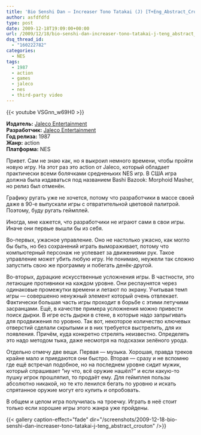 ```yaml
---
title: 'Bio Senshi Dan – Increaser Tono Tatakai (J) [T+Eng_Abstract_Crouton]'
author: asfdfdfd
type: post
date: 2009-12-18T19:09:00+00:00
url: /2009/12/18/bio-senshi-dan-increaser-tono-tatakai-j-teng_abstract_crouton/
dsq_thread_id:
  - "160222782"
categories:
  - NES
tags:
  - 1987
  - action
  - games
  - jaleco
  - nes
  - third-party video
---
```

{{< youtube VSGnn_w69H0 >}}

**Издатель:** [Jaleco Entertainment][1]  
**Разработчик:** [Jaleco Entertainment][1]  
**Год релиза:** 1987  
**Жанр:** action  
**Платформа:** NES

Привет. Сам не знаю как, но я выкроил немного времени, чтобы пройти новую игру. На этот раз это action от Jaleco, который обладает практически всеми болячками средненьких NES игр. В США игра должна была издаваться под названием Bashi Bazook: Morphoid Masher, но релиз был отменён.

<!--more-->

Графику ругать уже не хочется, потому что разработчики в массе своей даже в 90-е выпускали игры с отвратительной цветовой палитрой. Поэтому, буду ругать геймплей.

Иногда, мне кажется, что разработчики не играют сами в свои игры. Иначе они первые вышли бы из себя.

Во-первых, ужасное управление. Оно не настолько ужасно, как могло бы быть, но без сохранений играть вымораживает, потому что компьютерный персонаж не успевает за движениями рук. Такое управление может убить любую игру. Не понимаю, неужели так сложно запустить свою же программу и побегать денёк-другой.

Во-вторых, дурацкие искусственные усложнения игры. В частности, это летающие противники на каждом уровне. Они респаунятся через одинаковые промежутки времени и летают по экрану. Учитывая темп игры — совершенно ненужный элемент который очень отвлекает. Фактически большая часть игры проходит в борьбе с этими летучими засранцами. Ещё, в качестве примера усложнения можно привести поиск дырки. В игре есть дырки в стене, в которые надо запрыгивать для продвижения по уровню. Так вот, некоторое количество ключевых отверстий сделали скрытыми и в них требуется выстрелить, для их появления. Причём, куда конкретно стрелять неизвестно. Определять это надо методом тыка, даже несмотря на подсказки зелёного урода.

Отдельно отмечу две вещи. Первая — музыка. Хорошая, правда треков крайне мало и приедаются они быстро. Вторая — сразу и не вспомню где ещё встречал подобное, но на последнем уровне сидит мужик, который спрашивает “ну что, всё оружие нашёл?” и если какую-то пушку игрок прошляпил, то продаёт ему. Для геймплея пользы абсолютно никакой, но те кто ленился бегать по уровню и искать спрятанное оружие могут его купить и опробовать.

В общем и целом игра получилась на троечку. Играть в неё стоит только если хорошие игры этого жанра уже пройдены.

{{< gallery caption-effect="fade" dir="/screenshots/2009-12-18-bio-senshi-dan-increaser-tono-tatakai-j-teng_abstract_crouton" />}}

 [1]: https://www.mobygames.com/company/jaleco-ltd

